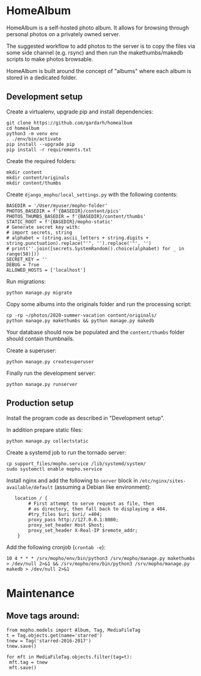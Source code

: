 HomeAlbum
=========

HomeAlbum is a self-hosted photo album. It allows for browsing
through personal photos on a privately owned server.

The suggested workflow to add photos to the server is to copy the
files via some side channel (e.g. rsync) and then run the
makethumbs/makedb scripts to make photos browsable.

HomeAlbum is built around the concept of "albums" where each
album is stored in a dedicated folder.


Development setup
-----------------
Create a virtualenv, upgrade pip and install dependencies:
```
git clone https://github.com/gardarh/homealbum
cd homealbum
python3 -m venv env
. ./env/bin/activate
pip install --upgrade pip
pip install -r requirements.txt
```

Create the required folders:

```
mkdir content
mkdir content/originals
mkdir content/thumbs
```

Create `django_mopho/local_settings.py` with the following contents:

```
BASEDIR = '/User/myuser/mopho-folder'
PHOTOS_BASEDIR = f'{BASEDIR}/content/pics'
PHOTOS_THUMBS_BASEDIR = f'{BASEDIR}/content/thumbs'
STATIC_ROOT = f'{BASEDIR}/mopho-static'
# Generate secret key with:
# import secrets, string
# alphabet = (string.ascii_letters + string.digits + string.punctuation).replace("'", '').replace('"', '')
# print(''.join([secrets.SystemRandom().choice(alphabet) for _ in range(50)]))
SECRET_KEY = ''
DEBUG = True
ALLOWED_HOSTS = ['localhost']
```

Run migrations:

```
python manage.py migrate
```

Copy some albums into the originals folder and run the processing
script:

```
cp -rp ~/photos/2020-summer-vacation content/originals/
python manage.py makethumbs && python manage.py makedb
```

Your database should now be populated and the `content/thumbs`
folder should contain thumbnails.

Create a superuser:

```
python manage.py createsuperuser
```

Finally run the development server:

```
python manage.py runserver
```

Production setup
----------------

Install the program code as described in "Development setup".

In addition prepare static files:

```
python manage.py collectstatic
```

Create a systemd job to run the tornado server:

```
cp support_files/mopho.service /lib/systemd/system/
sudo systemctl enable mopho.service
```

Install nginx and add the following to `server` block in
`/etc/nginx/sites-available/default` (assuming a Debian
like environment):

```
   location / {
        # First attempt to serve request as file, then
        # as directory, then fall back to displaying a 404.
        #try_files $uri $uri/ =404;
        proxy_pass http://127.0.0.1:8080;
        proxy_set_header Host $host;
        proxy_set_header X-Real-IP $remote_addr;
    }

```

Add the following cronjob (`crontab -e`):

```
10 4 * * * /srv/mopho/env/bin/python3 /srv/mopho/manage.py makethumbs > /dev/null 2>&1 && /srv/mopho/env/bin/python3 /srv/mopho/manage.py makedb > /dev/null 2>&1
```

Maintenance
=========

Move tags around:
---------
```
from mopho.models import Album, Tag, MediaFileTag
t = Tag.objects.get(name='starred')
tnew = Tag('starred-2016-2017')
tnew.save()

for mft in MediaFileTag.objects.filter(tag=t):
 mft.tag = tnew
 mft.save()
```

